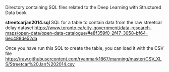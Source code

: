 Directory containing SQL files related to the Deep Learning with Structured Data book

**streetcarjan2014.sql** SQL for a table to contain data from the raw streetcar delay dataset https://www.toronto.ca/city-government/data-research-maps/open-data/open-data-catalogue/#e8f359f0-2f47-3058-bf64-6ec488de52da

Once you have run this SQL to create the table, you can load it with the CSV file https://raw.githubusercontent.com/ryanmark1867/manning/master/CSV_XLS/Streetcar%20Jan%202014.csv
